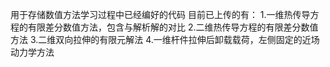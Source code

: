 用于存储数值方法学习过程中已经编好的代码
目前已上传的有：
1.一维热传导方程的有限差分数值方法，包含与解析解的对比
2.二维热传导方程的有限差分数值方法
3.二维双向拉伸的有限元解法
4.一维杆件拉伸后卸载载荷，左侧固定的近场动力学方法
